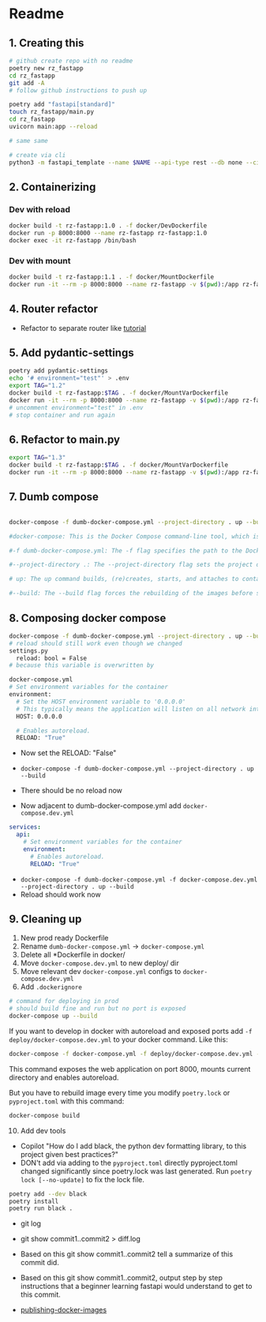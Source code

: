 # Readme

## 1. Creating this

```bash
# github create repo with no readme
poetry new rz_fastapp
cd rz_fastapp
git add -A
# follow github instructions to push up

poetry add "fastapi[standard]"
touch rz_fastapp/main.py
cd rz_fastapp
uvicorn main:app --reload

# same same

# create via cli
python3 -m fastapi_template --name $NAME --api-type rest --db none --ci github --routers --quiet
```

## 2. Containerizing

### Dev with reload

```bash
docker build -t rz-fastapp:1.0 . -f docker/DevDockerfile
docker run -p 8000:8000 --name rz-fastapp rz-fastapp:1.0
docker exec -it rz-fastapp /bin/bash
```

### Dev with mount

```bash
docker build -t rz-fastapp:1.1 . -f docker/MountDockerfile
docker run -it --rm -p 8000:8000 --name rz-fastapp -v $(pwd):/app rz-fastapp:1.1
```

## 4. Router refactor

- Refactor to separate router like [tutorial](https://fastapi.tiangolo.com/tutorial/bigger-applications/)

## 5. Add pydantic-settings

```bash
poetry add pydantic-settings
echo '# environment="test"' > .env
export TAG="1.2"
docker build -t rz-fastapp:$TAG . -f docker/MountVarDockerfile
docker run -it --rm -p 8000:8000 --name rz-fastapp -v $(pwd):/app rz-fastapp:$TAG
# uncomment environment="test" in .env
# stop container and run again
```

## 6. Refactor to main.py

```bash
export TAG="1.3"
docker build -t rz-fastapp:$TAG . -f docker/MountVarDockerfile
docker run -it --rm -p 8000:8000 --name rz-fastapp -v $(pwd):/app rz-fastapp:$TAG
```

## 7. Dumb compose

```bash

docker-compose -f dumb-docker-compose.yml --project-directory . up --build

#docker-compose: This is the Docker Compose command-line tool, which is used to define and run multi-container Docker applications.

#-f dumb-docker-compose.yml: The -f flag specifies the path to the Docker Compose file. In this case, it is dumb-docker-compose.yml.

#--project-directory .: The --project-directory flag sets the project directory. The . indicates the current directory. This is useful for setting the context for relative paths in the Docker Compose file.

# up: The up command builds, (re)creates, starts, and attaches to containers for a service. If the containers do not exist, they will be created. If they already exist, they will be started.

#--build: The --build flag forces the rebuilding of the images before starting the containers. This is useful if you have made changes to the Dockerfile or the application code and want to ensure the latest version is used.

```

## 8. Composing docker compose

```bash
docker-compose -f dumb-docker-compose.yml --project-directory . up --build
# reload should still work even though we changed
settings.py
  reload: bool = False
# because this variable is overwritten by

docker-compose.yml
# Set environment variables for the container
environment:
  # Set the HOST environment variable to '0.0.0.0'
  # This typically means the application will listen on all network interfaces
  HOST: 0.0.0.0

  # Enables autoreload.
  RELOAD: "True"
```

- Now set the RELOAD: "False"
- `docker-compose -f dumb-docker-compose.yml --project-directory . up --build`
- There should be no reload now

- Now adjacent to dumb-docker-compose.yml add `docker-compose.dev.yml`

```yml
services:
  api:
    # Set environment variables for the container
    environment:
      # Enables autoreload.
      RELOAD: "True"
```

- `docker-compose -f dumb-docker-compose.yml -f docker-compose.dev.yml --project-directory . up --build`
- Reload should work now

## 9. Cleaning up

1. New prod ready Dockerfile
2. Rename `dumb-docker-compose.yml` -> `docker-compose.yml`
3. Delete all \*Dockerfile in docker/
4. Move `docker-compose.dev.yml` to new deploy/ dir
5. Move relevant dev `docker-compose.yml` configs to `docker-compose.dev.yml`
6. Add `.dockerignore`

```bash
# command for deploying in prod
# should build fine and run but no port is exposed
docker-compose up --build
```

If you want to develop in docker with autoreload and exposed ports add `-f deploy/docker-compose.dev.yml` to your docker command.
Like this:

```bash
docker-compose -f docker-compose.yml -f deploy/docker-compose.dev.yml --project-directory . up --build
```

This command exposes the web application on port 8000, mounts current directory and enables autoreload.

But you have to rebuild image every time you modify `poetry.lock` or `pyproject.toml` with this command:

```bash
docker-compose build
```

10. Add dev tools

- Copilot "How do I add black, the python dev formatting library, to this project given best practices?"
- DON't add via adding to the `pyproject.toml` directly
  pyproject.toml changed significantly since poetry.lock was last generated. Run `poetry lock [--no-update]` to fix the lock file.

```bash
poetry add --dev black
poetry install
poetry run black .
```

- git log
- git show commit1..commit2 > diff.log
- Based on this git show commit1..commit2 tell a summarize of this commit did.
- Based on this git show commit1..commit2, output step by step instructions that a beginner learning fastapi would understand to get to this commit.

- [publishing-docker-images](https://docs.github.com/en/actions/use-cases-and-examples/publishing-packages/publishing-docker-images)
